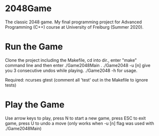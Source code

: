 # 2048Game
The classic 2048 game. My final programming project for Advanced Programming (C++) course at University of Freiburg (Summer 2020).

Run the Game
============
Clone the project including the Makefile, cd into dir., enter "make" command line and then enter ./Game2048Main .
./Game2048 -u [n] give you 3 consecutive undos while playing.
./Game2048 -h for usage.

Required:
  ncurses
  gtest  (comment all 'test' out in the Makefile to ignore tests)
  
Play the Game
=============
Use arrow keys to play, press N to start a new game, press ESC to exit game, press U to undo a move (only works when -u [n] flag was used with ./Game2048Main)

